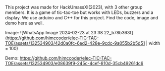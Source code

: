 This project was made for HackUmassXI(2023), with 3 other group members. It is a game of tic-tac-toe but works with LEDs, buzzers and a display. 
We use arduino and C++ for this project. Find the code, image and demo here as well. 

Image:
![WhatsApp Image 2024-02-23 at 23 38 22_b78b363f](https://github.com/himccoder/elec-TIC-TAC-TOE/assets/132534903/42d0a0fc-6ed2-428e-9cdc-9a055b2b5d51 | width = 100)


Demo:
https://github.com/himccoder/elec-TIC-TAC-TOE/assets/132534903/e08639f9-245c-4cef-810d-35cb49261dc6

